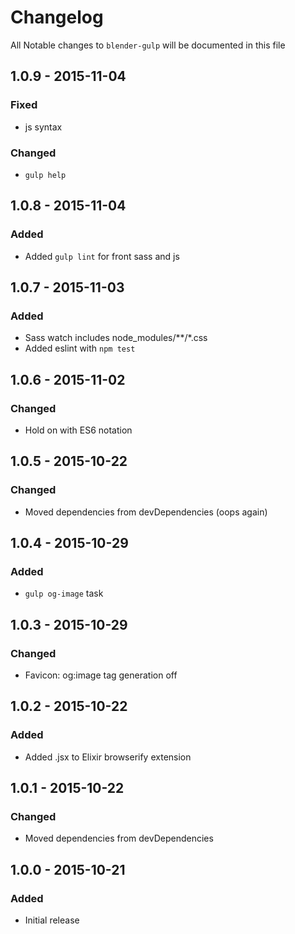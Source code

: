 # Changelog

All Notable changes to `blender-gulp` will be documented in this file

## 1.0.9 - 2015-11-04
### Fixed
- js syntax
### Changed
- `gulp help`

## 1.0.8 - 2015-11-04
### Added
- Added `gulp lint` for front sass and js

## 1.0.7 - 2015-11-03
### Added
- Sass watch includes node_modules/**/*.css
- Added eslint with `npm test`

## 1.0.6 - 2015-11-02
### Changed
- Hold on with ES6 notation

## 1.0.5 - 2015-10-22
### Changed
- Moved dependencies from devDependencies (oops again)

## 1.0.4 - 2015-10-29
### Added
- `gulp og-image` task

## 1.0.3 - 2015-10-29
### Changed
- Favicon: og:image tag generation off

## 1.0.2 - 2015-10-22
### Added
- Added .jsx to Elixir browserify extension

## 1.0.1 - 2015-10-22
### Changed
- Moved dependencies from devDependencies

## 1.0.0 - 2015-10-21
### Added
- Initial release

